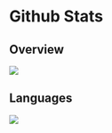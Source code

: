 # Github Stats

## Overview

![](https://raw.githubusercontent.com/username/github-stats/master/generated/overview.svg#gh-dark-mode-only)

## Languages

![](https://raw.githubusercontent.com/username/github-stats/master/generated/languages.svg#gh-dark-mode-only)


